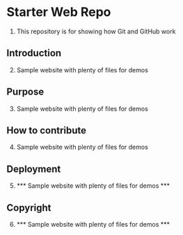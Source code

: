 # Starter Web Repo

1) This repository is for showing how Git and GitHub work

## Introduction

2) Sample website with plenty of files for demos

## Purpose

3) Sample website with plenty of files for demos

## How to contribute

4) Sample website with plenty of files for demos

## Deployment

5) *** Sample website with plenty of files for demos ***	

## Copyright

6) *** Sample website with plenty of files for demos ***	
